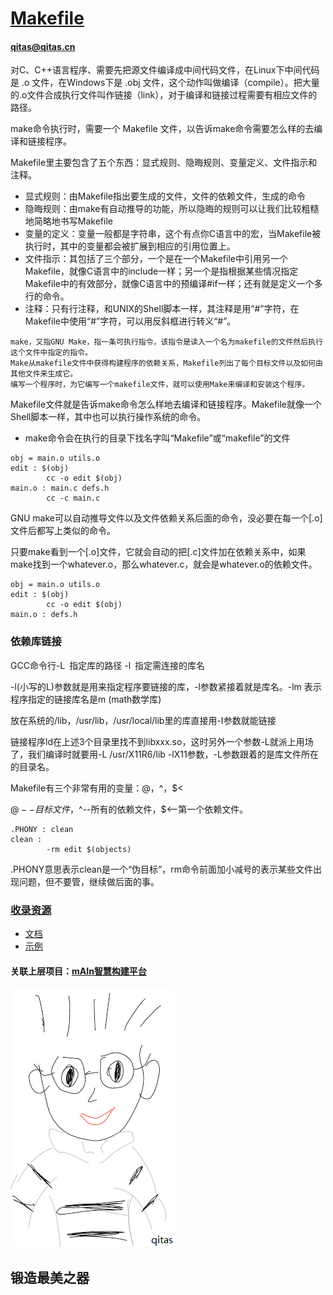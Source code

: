 ﻿# [Makefile](https://github.com/qitas/makefile) 
#### qitas@qitas.cn

对C、C++语言程序、需要先把源文件编译成中间代码文件，在Linux下中间代码是 .o 文件，在Windows下是 .obj 文件，这个动作叫做编译（compile）。把大量的.o文件合成执行文件叫作链接（link），对于编译和链接过程需要有相应文件的路径。

 make命令执行时，需要一个 Makefile 文件，以告诉make命令需要怎么样的去编译和链接程序。

 Makefile里主要包含了五个东西：显式规则、隐晦规则、变量定义、文件指示和注释。

* 显式规则：由Makefile指出要生成的文件，文件的依赖文件，生成的命令
* 隐晦规则：由make有自动推导的功能，所以隐晦的规则可以让我们比较粗糙地简略地书写Makefile
* 变量的定义：变量一般都是字符串，这个有点你C语言中的宏，当Makefile被执行时，其中的变量都会被扩展到相应的引用位置上。
* 文件指示：其包括了三个部分，一个是在一个Makefile中引用另一个Makefile，就像C语言中的include一样；另一个是指根据某些情况指定Makefile中的有效部分，就像C语言中的预编译#if一样；还有就是定义一个多行的命令。
* 注释：只有行注释，和UNIX的Shell脚本一样，其注释是用“#”字符，在Makefile中使用“#”字符，可以用反斜框进行转义“\#”。


```
make，又指GNU Make，指一条可执行指令，该指令是读入一个名为makefile的文件然后执行这个文件中指定的指令。
Make从makefile文件中获得构建程序的依赖关系，Makefile列出了每个目标文件以及如何由其他文件来生成它。 
编写一个程序时，为它编写一个makefile文件，就可以使用Make来编译和安装这个程序。
```

 Makefile文件就是告诉make命令怎么样地去编译和链接程序。Makefile就像一个Shell脚本一样，其中也可以执行操作系统的命令。

* make命令会在执行的目录下找名字叫“Makefile”或“makefile”的文件

```
obj = main.o utils.o 
edit : $(obj)
        cc -o edit $(obj)
main.o : main.c defs.h
        cc -c main.c
```
GNU make可以自动推导文件以及文件依赖关系后面的命令，没必要在每一个[.o]文件后都写上类似的命令。

只要make看到一个[.o]文件，它就会自动的把[.c]文件加在依赖关系中，如果make找到一个whatever.o，那么whatever.c，就会是whatever.o的依赖文件。

```
obj = main.o utils.o
edit : $(obj)
        cc -o edit $(obj)
main.o : defs.h
```

### 依赖库链接
GCC命令行-L 指定库的路径 -l 指定需连接的库名

-l(小写的L)参数就是用来指定程序要链接的库，-l参数紧接着就是库名。-lm 表示程序指定的链接库名是m  (math数学库)


放在系统的/lib，/usr/lib，/usr/local/lib里的库直接用-I参数就能链接

链接程序ld在上述3个目录里找不到libxxx.so，这时另外一个参数-L就派上用场了，我们编译时就要用-L /usr/X11R6/lib -lX11参数，-L参数跟着的是库文件所在的目录名。


Makefile有三个非常有用的变量：$@，$^，$< 

$@--目标文件，$^--所有的依赖文件，$<--第一个依赖文件。 



```
.PHONY : clean
clean :
        -rm edit $(objects)
```
.PHONY意思表示clean是一个“伪目标”，rm命令前面加小减号的表示某些文件出现问题，但不要管，继续做后面的事。


### [收录资源](qitas/) 

* [文档](docs/) 
* [示例](demo/) 

#### 关联上层项目：[mAIn智慧构建平台](https://github.com/Qitas/mAIn) 

[![sites](qitas/qitas.png)](http://www.qitas.cn)
## 锻造最美之器